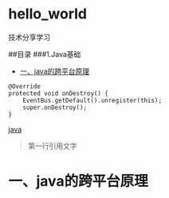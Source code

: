 # hello_world
技术分享学习

##目录
###1.Java基础
- [一、java的跨平台原理](#一java的跨平台原理)

````
@Override
protected void onDestroy() {
    EventBus.getDefault().unregister(this);
    super.onDestroy();
}
````
[java](Jave基础/test.md)
> 第一行引用文字 

# 一、java的跨平台原理
